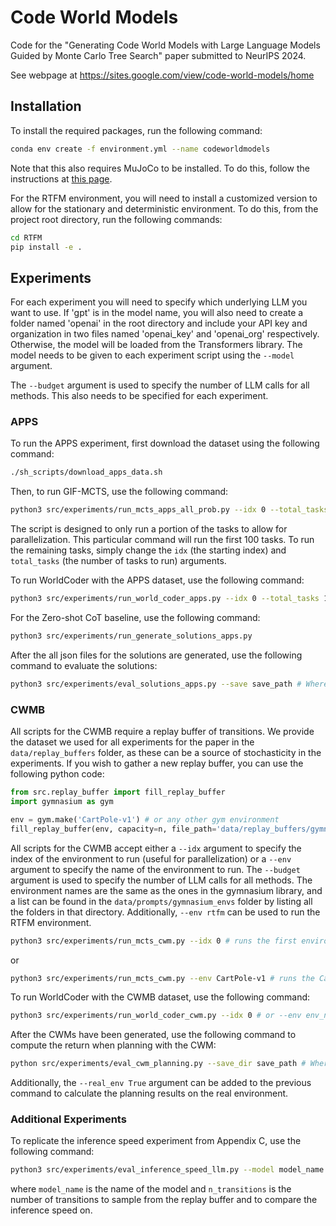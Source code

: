 # Code World Models

Code for the "Generating Code World Models with Large Language Models Guided by Monte Carlo Tree Search" paper submitted to NeurIPS 2024.

See webpage at https://sites.google.com/view/code-world-models/home

## Installation

To install the required packages, run the following command:

```bash
conda env create -f environment.yml --name codeworldmodels
```

Note that this also requires MuJoCo to be installed. To do this, follow the instructions at [this page](https://github.com/pytorch/rl/blob/main/knowledge_base/MUJOCO_INSTALLATION.md).

For the RTFM environment, you will need to install a customized version to allow for the stationary and deterministic environment. To do this, from the project root directory, run the following commands:

```bash
cd RTFM
pip install -e .
```

## Experiments

For each experiment you will need to specify which underlying LLM you want to use. If 'gpt' is in the model name, you will also need to create a folder named 'openai' in the root directory and include your API key and organization in two files named 'openai_key' and 'openai_org' respectively. Otherwise, the model will be loaded from the Transformers library. The model needs to be given to each experiment script using the `--model` argument.

The `--budget` argument is used to specify the number of LLM calls for all methods. This also needs to be specified for each experiment.

### APPS

To run the APPS experiment, first download the dataset using the following command:

```bash
./sh_scripts/download_apps_data.sh
```

Then, to run GIF-MCTS, use the following command:

```bash
python3 src/experiments/run_mcts_apps_all_prob.py --idx 0 --total_tasks 100 
```

The script is designed to only run a portion of the tasks to allow for parallelization. This particular command will run the first 100 tasks. To run the remaining tasks, simply change the `idx` (the starting index) and `total_tasks` (the number of tasks to run) arguments.

To run WorldCoder with the APPS dataset, use the following command:

```bash
python3 src/experiments/run_world_coder_apps.py --idx 0 --total_tasks 100
```

For the Zero-shot CoT baseline, use the following command:

```bash
python3 src/experiments/run_generate_solutions_apps.py
```

After the all json files for the solutions are generated, use the following command to evaluate the solutions:

```bash
python3 src/experiments/eval_solutions_apps.py --save save_path # Where the evaluated data is loaded from and results saved to.
```

### CWMB

All scripts for the CWMB require a replay buffer of transitions. We provide the dataset we used for all experiments for the paper in the `data/replay_buffers` folder, as these can be a source of stochasticity in the experiments. If you wish to gather a new replay buffer, you can use the following python code:

```python
from src.replay_buffer import fill_replay_buffer
import gymnasium as gym

env = gym.make('CartPole-v1') # or any other gym environment
fill_replay_buffer(env, capacity=n, file_path='data/replay_buffers/gymnasium_envs/env_name', buffer_name=train_buffer)
```

All scripts for the CWMB accept either a `--idx` argument to specify the index of the environment to run (useful for parallelization) or a `--env` argument to specify the name of the environment to run. The `--budget` argument is used to specify the number of LLM calls for all methods.
The environment names are the same as the ones in the gymnasium library, and a list can be found in the `data/prompts/gymnasium_envs` folder by listing all the folders in that directory. Additionally, `--env rtfm` can be used to run the RTFM environment.

```bash
python3 src/experiments/run_mcts_cwm.py --idx 0 # runs the first environment in the CWMB dataset
```

or

```bash
python3 src/experiments/run_mcts_cwm.py --env CartPole-v1 # runs the CartPole-v1 environment
```

To run WorldCoder with the CWMB dataset, use the following command:

```bash
python3 src/experiments/run_world_coder_cwm.py --idx 0 # or --env env_name
```

After the CWMs have been generated, use the following command to compute the return when planning with the CWM:

```bash
python src/experiments/eval_cwm_planning.py --save_dir save_path # Where the CWM is stored
```

Additionally, the `--real_env True` argument can be added to the previous command to calculate the planning results on the real environment.

### Additional Experiments

To replicate the inference speed experiment from Appendix C, use the following command:

```bash
python3 src/experiments/eval_inference_speed_llm.py --model model_name --n_transitions n_transitions
```

where `model_name` is the name of the model and `n_transitions` is the number of transitions to sample from the replay buffer and to compare the inference speed on.
